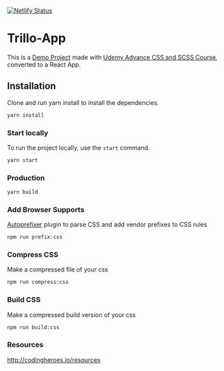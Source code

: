 [![Netlify Status](https://api.netlify.com/api/v1/badges/7bc9657e-155d-4717-84cc-cf7e5b386666/deploy-status)](https://app.netlify.com/sites/trillo-react-app/deploys)

# Trillo-App

This is a [Demo Project](https://trillo-react-app.netlify.app) made with [ Udemy Advance CSS and SCSS Course](https://github.com/jonasschmedtmann/advanced-css-course), converted to a React App.

## Installation

Clone and run yarn install to install the dependencies.

```bash
yarn install
```

### Start locally

To run the project locally, use the `start` command.

```bash
yarn start
```

### Production

```bash
yarn build
```

### Add Browser Supports

[Autoprefixer](https://www.npmjs.com/package/autoprefixer) plugin to parse CSS and add vendor prefixes to CSS rules

```bash
npm run prefix:css
```

### Compress CSS

Make a compressed file of your css

```bash
npm run compress:css
```

### Build CSS

Make a compressed build version of your css

```bash
npm run build:css
```

### Resources

http://codingheroes.io/resources
